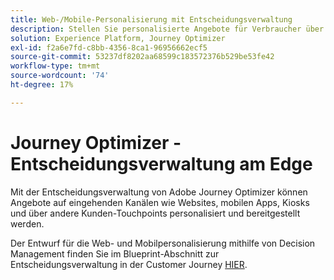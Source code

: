 ```yaml
---
title: Web-/Mobile-Personalisierung mit Entscheidungsverwaltung
description: Stellen Sie personalisierte Angebote für Verbraucher über verschiedene Kanäle hinweg bereit, einschließlich Terminals und durch Agenten unterstützte Erlebnisse.
solution: Experience Platform, Journey Optimizer
exl-id: f2a6e7fd-c8bb-4356-8ca1-96956662ecf5
source-git-commit: 53237df8202aa68599c183572376b529be53fe42
workflow-type: tm+mt
source-wordcount: '74'
ht-degree: 17%

---
```


# Journey Optimizer - Entscheidungsverwaltung am Edge

Mit der Entscheidungsverwaltung von Adobe Journey Optimizer können Angebote auf eingehenden Kanälen wie Websites, mobilen Apps, Kiosks und über andere Kunden-Touchpoints personalisiert und bereitgestellt werden.

Der Entwurf für die Web- und Mobilpersonalisierung mithilfe von Decision Management finden Sie im Blueprint-Abschnitt zur Entscheidungsverwaltung in der Customer Journey [HIER](../customer-journeys/decision_management/decision-management-edge.md).
